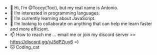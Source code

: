 - 👋 Hi, I’m @Tocey(Toci), but my real name is Antonio.
- 👀 I’m interested in programming languages.
- 🌱 I’m currently learning about JavaScript.
- 💞️ I’m looking to collaborate on anything that can help me learn faster and more efficient.
- 📫 How to reach me ... email me or join my discord server >> https://discord.gg/yJ5dPZjuy6 =)
- 🐱 Coding_cat

<!---
Tocey/Tocey is a ✨ special ✨ repository because its `README.md` (this file) appears on your GitHub profile.
You can click the Preview link to take a look at your changes.
--->
